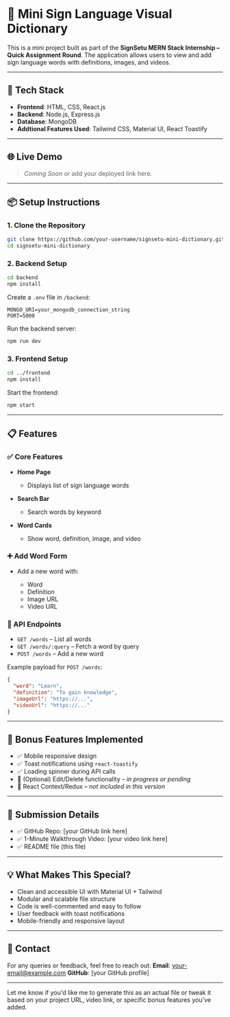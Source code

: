 # 🧠 Mini Sign Language Visual Dictionary

This is a mini project built as part of the **SignSetu MERN Stack Internship – Quick Assignment Round**. The application allows users to view and add sign language words with definitions, images, and videos.

---

## 🚀 Tech Stack

* **Frontend**: HTML, CSS, React.js
* **Backend**: Node.js, Express.js
* **Database**: MongoDB
* **Addtional Features Used**: Tailwind CSS, Material UI, React Toastify

---

## 🌐 Live Demo

> *Coming Soon* or add your deployed link here.

---

## 📦 Setup Instructions

### 1. Clone the Repository

```bash
git clone https://github.com/your-username/signsetu-mini-dictionary.git
cd signsetu-mini-dictionary
```

### 2. Backend Setup

```bash
cd backend
npm install
```

Create a `.env` file in `/backend`:

```env
MONGO_URI=your_mongodb_connection_string
PORT=5000
```

Run the backend server:

```bash
npm run dev
```

### 3. Frontend Setup

```bash
cd ../frontend
npm install
```

Start the frontend:

```bash
npm start
```

---

## 📋 Features

### ✅ Core Features

* **Home Page**

  * Displays list of sign language words
* **Search Bar**

  * Search words by keyword
* **Word Cards**

  * Show word, definition, image, and video

### ➕ Add Word Form

* Add a new word with:

  * Word
  * Definition
  * Image URL
  * Video URL

### 🧠 API Endpoints

* `GET /words` – List all words
* `GET /words/:query` – Fetch a word by query
* `POST /words` – Add a new word

Example payload for `POST /words`:

```json
{
  "word": "Learn",
  "definition": "To gain knowledge",
  "imageUrl": "https://...",
  "videoUrl": "https://..."
}
```

---

## 🎁 Bonus Features Implemented

* ✅ Mobile responsive design
* ✅ Toast notifications using `react-toastify`
* ✅ Loading spinner during API calls
* 🚧 (Optional) Edit/Delete functionality – *in progress or pending*
* 🚧 React Context/Redux – *not included in this version*

---

## 🧪 Submission Details

* ✅ GitHub Repo: \[your GitHub link here]
* ✅ 1-Minute Walkthrough Video: \[your video link here]
* ✅ README file (this file)

---

## 💡 What Makes This Special?

* Clean and accessible UI with Material UI + Tailwind
* Modular and scalable file structure
* Code is well-commented and easy to follow
* User feedback with toast notifications
* Mobile-friendly and responsive layout

---

## 📧 Contact

For any queries or feedback, feel free to reach out:
**Email**: [your-email@example.com](mailto:your-email@example.com)
**GitHub**: \[your GitHub profile]

---

Let me know if you'd like me to generate this as an actual file or tweak it based on your project URL, video link, or specific bonus features you've added.
